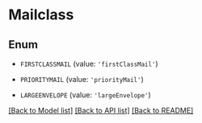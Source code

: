 # Mailclass


## Enum

* `FIRSTCLASSMAIL` (value: `'firstClassMail'`)

* `PRIORITYMAIL` (value: `'priorityMail'`)

* `LARGEENVELOPE` (value: `'largeEnvelope'`)

[[Back to Model list]](../README.md#documentation-for-models) [[Back to API list]](../README.md#documentation-for-api-endpoints) [[Back to README]](../README.md)


